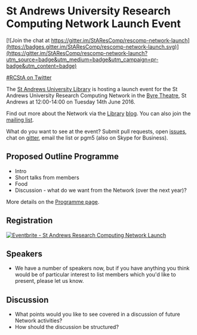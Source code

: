 # St Andrews University Research Computing Network Launch Event

[![Join the chat at https://gitter.im/StAResComp/rescomp-network-launch](https://badges.gitter.im/StAResComp/rescomp-network-launch.svg)](https://gitter.im/StAResComp/rescomp-network-launch?utm_source=badge&utm_medium=badge&utm_campaign=pr-badge&utm_content=badge)

<a href="https://twitter.com/search?q=%23RCStA">#RCStA on Twitter</a>

The [St Andrews University Library](http://www.st-andrews.ac.uk/library) is hosting a launch event for the St Andrews University Research Computing Network in the [Byre Theatre](http://byretheatre.com), St Andrews at 12:00-14:00 on Tuesday 14th June 2016.

Find out more about the Network via the [Library](http://www.st-andrews.ac.uk/libraryblog/2016/02/do-you-write-software-for-research/) [blog](http://www.st-andrews.ac.uk/libraryblog/2016/03/research-computing-network-update/). You can also join the [mailing list](https://pat.st-andrews.ac.uk/mail/info/rescomp-network).

What do you want to see at the event? Submit pull requests, open [issues](https://github.com/StAResComp/rescomp-network-launch/issues), chat on [gitter](https://gitter.im/StAResComp/rescomp-network-launch), email the list or pgm5 (also on Skype for Business).

## Proposed Outline Programme

- Intro
- Short talks from members
- Food
- Discussion - what do we want from the Network (over the next year)?

More details on the [Programme page](https://github.com/StAResComp/rescomp-network-launch/blob/gh-pages/programme.md).

## Registration

<a href="http://www.eventbrite.co.uk/e/st-andrews-research-computing-network-launch-tickets-25542882449?ref=ebtnebregn" target="_blank"><img src="https://www.eventbrite.co.uk/custombutton?eid=25542882449" alt="Eventbrite - St Andrews Research Computing Network Launch" /></a>

## Speakers

- We have a number of speakers now, but if you have anything you think would be of particular interest to list members which you'd like to present, please let us know.

## Discussion

- What points would you like to see covered in a discussion of future Network activities?
- How should the discussion be structured?
